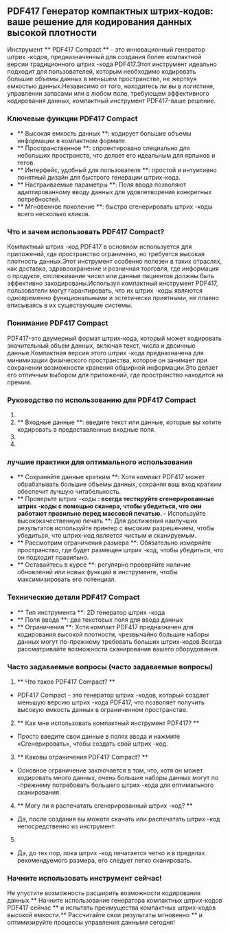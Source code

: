 ## PDF417 Генератор компактных штрих-кодов: ваше решение для кодирования данных высокой плотности

Инструмент ** PDF417 Compact ** - это инновационный генератор штрих -кодов, предназначенный для создания более компактной версии традиционного штрих -кода PDF417.Этот инструмент идеально подходит для пользователей, которым необходимо кодировать большие объемы данных в меньшем пространстве, не жертвуя емкостью данных.Независимо от того, находитесь ли вы в логистике, управлении запасами или в любом поле, требующем эффективного кодирования данных, компактный инструмент PDF417-ваше решение.

### Ключевые функции PDF417 Compact

- ** Высокая емкость данных **: кодирует большие объемы информации в компактном формате.
- ** Пространственное **: спроектировано специально для небольших пространств, что делает его идеальным для ярлыков и тегов.
- ** Интерфейс, удобный для пользователя **: простой и интуитивно понятный дизайн для быстрого генерации штрих-кода.
- ** Настраиваемые параметры **: Поля ввода позволяют адаптированному вводу данных для удовлетворения конкретных потребностей.
- ** Мгновенное поколение **: быстро сгенерировать штрих -коды всего несколько кликов.

### Что и зачем использовать PDF417 Compact?

Компактный штрих -код PDF417 в основном используется для приложений, где пространство ограничено, но требуется высокая плотность данных.Этот инструмент особенно полезен в таких отраслях, как доставка, здравоохранение и розничная торговля, где информация о продукте, отслеживание чисел или данные пациентов должны быть эффективно закодированы.Используя компактный инструмент PDF417, пользователи могут гарантировать, что их штрих -коды являются одновременно функциональными и эстетически приятными, не плавно вписываясь в их существующие системы.

### Понимание PDF417 Compact

PDF417-это двумерный формат штрих-кода, который может кодировать значительный объем данных, включая текст, числа и двоичные данные.Компактная версия этого штрих -кода предназначена для минимизации физического пространства, которое он занимает при сохранении возможности хранения обширной информации.Это делает его отличным выбором для приложений, где пространство находится на премии.

### Руководство по использованию для PDF417 Compact

1.
2. ** Входные данные **: введите текст или данные, которые вы хотите кодировать в предоставленные входные поля.
3.
4.

### лучшие практики для оптимального использования

- ** Сохраняйте данные кратким **: Хотя компакт PDF417 может обрабатывать большие объемы данных, сохраняя ваш вход кратким обеспечит лучшую читабельность.
- ** Проверьте штрих -коды **: всегда тестируйте сгенерированные штрих -коды с помощью сканера, чтобы убедиться, что они работают правильно перед массовой печатью.
-** Используйте высококачественную печать **: Для достижения наилучших результатов используйте принтер с высоким разрешением, чтобы убедиться, что штрих-код является чистым и сканируемым.
- ** Рассмотрим ограничения размера **: Обязательно измеряйте пространство, где будет размещен штрих -код, чтобы убедиться, что он подходит правильно.
- ** Оставайтесь в курсе **: регулярно проверяйте наличие обновлений или новых функций в инструменте, чтобы максимизировать его потенциал.

### Технические детали PDF417 Compact

- ** Тип инструмента **: 2D генератор штрих -кода
- ** Поля ввода **: два текстовых поля для ввода данных
- ** Ограничения **: Хотя компакт PDF417 предназначен для кодирования высокой плотности, чрезвычайно большие наборы данных могут по-прежнему требовать больших штрих-кодов.Всегда рассматривайте возможности сканирования вашего оборудования.

### Часто задаваемые вопросы (часто задаваемые вопросы)

1. ** Что такое PDF417 Compact? **
- PDF417 Compact - это генератор штрих -кодов, который создает меньшую версию штрих -кода PDF417, что позволяет получить высокую емкость данных в ограниченном пространстве.

2. ** Как мне использовать компактный инструмент PDF417? **
- Просто введите свои данные в полях ввода и нажмите «Сгенерировать», чтобы создать свой штрих -код.

3. ** Каковы ограничения PDF417 Compact? **
- Основное ограничение заключается в том, что, хотя он может кодировать много данных, очень большие наборы данных могут по -прежнему потребовать большего штрих -кода для оптимального сканирования.

4. ** Могу ли я распечатать сгенерированный штрих -код? **
- Да, после создания вы можете скачать или распечатать штрих -код непосредственно из инструмент.

5.
- Да, до тех пор, пока штрих -код печатается четко и в пределах рекомендуемого размера, его следует легко сканировать.

### Начните использовать инструмент сейчас!

Не упустите возможность расширить возможности кодирования данных.** Начните использование генератора компактных штрих-кодов PDF417 сейчас ** и испытать преимущества компактных штрих-кодов высокой емкости.** Рассчитайте свои результаты мгновенно ** и оптимизируйте процессы управления данными сегодня!